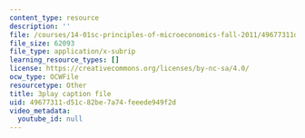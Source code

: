 ```yaml
---
content_type: resource
description: ''
file: /courses/14-01sc-principles-of-microeconomics-fall-2011/49677311d51c82be7a74feeede949f2d_Vss3nofHpZI.srt
file_size: 62093
file_type: application/x-subrip
learning_resource_types: []
license: https://creativecommons.org/licenses/by-nc-sa/4.0/
ocw_type: OCWFile
resourcetype: Other
title: 3play caption file
uid: 49677311-d51c-82be-7a74-feeede949f2d
video_metadata:
  youtube_id: null
---
```

